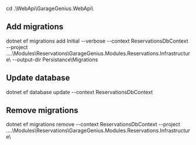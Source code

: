 cd .\WebApi\GarageGenius.WebApi\

## Add migrations
dotnet ef migrations add Initial --verbose --context ReservationsDbContext --project ..\..\Modules\Reservations\GarageGenius.Modules.Reservations.Infrastructure\ --output-dir Persistance\Migrations

## Update database
dotnet ef database update --context ReservationsDbContext

## Remove migrations
dotnet ef migrations remove --context ReservationsDbContext --project ..\..\Modules\Reservations\GarageGenius.Modules.Reservations.Infrastructure\